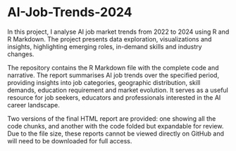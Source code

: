# AI-Job-Trends-2024
In this project, I analyse AI job market trends from 2022 to 2024 using R and R Markdown. The project presents data exploration, visualizations and insights, highlighting emerging roles, in-demand skills and industry changes. 

The repository contains the R Markdown file with the complete code and narrative. The report summarises AI job trends over the specified period, providing insights into job categories, geographic distribution, skill demands, education requirement and market evolution. It serves as a useful resource for job seekers, educators and professionals interested in the AI career landscape.

Two versions of the final HTML report are provided: one showing all the code chunks, and another with the code folded but expandable for review. Due to the file size, these reports cannot be viewed directly on GitHub and will need to be downloaded for full access.


